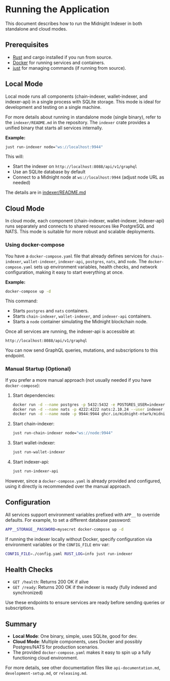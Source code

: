# Running the Application

This document describes how to run the Midnight Indexer in both standalone and cloud modes.

## Prerequisites

- [Rust](https://www.rust-lang.org/) and cargo installed if you run from source.
- [Docker](https://www.docker.com/) for running services and containers.
- [just](https://github.com/casey/just) for managing commands (if running from source).

## Local Mode

Local mode runs all components (chain-indexer, wallet-indexer, and indexer-api) in a single process with SQLite storage. This mode is ideal for development and testing on a single machine.

For more details about running in standalone mode (single binary), refer to the `indexer/README.md` in the repository. The `indexer` crate provides a unified binary that starts all services internally.

**Example:**

```bash
just run-indexer node="ws://localhost:9944"
```

This will:

- Start the indexer on `http://localhost:8088/api/v1/graphql`
- Use an SQLite database by default
- Connect to a Midnight node at `ws://localhost:9944` (adjust node URL as needed)

The details are in [indexer/README.md](../indexer/README.md)

## Cloud Mode

In cloud mode, each component (chain-indexer, wallet-indexer, indexer-api) runs separately and connects to shared resources like PostgreSQL and NATS. This mode is suitable for more robust and scalable deployments.

### Using docker-compose

You have a `docker-compose.yaml` file that already defines services for `chain-indexer`, `wallet-indexer`, `indexer-api`, `postgres`, `nats`, and `node`. The `docker-compose.yaml` sets up environment variables, health checks, and network configuration, making it easy to start everything at once.

**Example:**

```bash
docker-compose up -d
```

This command:

- Starts `postgres` and `nats` containers.
- Starts `chain-indexer`, `wallet-indexer`, and `indexer-api` containers.
- Starts a `node` container simulating the Midnight blockchain node.

Once all services are running, the indexer-api is accessible at:

```
http://localhost:8088/api/v1/graphql
```

You can now send GraphQL queries, mutations, and subscriptions to this endpoint.

### Manual Startup (Optional)

If you prefer a more manual approach (not usually needed if you have `docker-compose`):

1. Start dependencies:
   ```bash
   docker run -d --name postgres -p 5432:5432 -e POSTGRES_USER=indexer -e POSTGRES_PASSWORD=indexer -e POSTGRES_DB=indexer postgres:17.1-alpine
   docker run -d --name nats -p 4222:4222 nats:2.10.24 --user indexer --pass indexer -js
   docker run -d --name node -p 9944:9944 ghcr.io/midnight-ntwrk/midnight-node:0.9.0-rc2
   ```

2. Start chain-indexer:
   ```bash
   just run-chain-indexer node="ws://node:9944"
   ```

3. Start wallet-indexer:
   ```bash
   just run-wallet-indexer
   ```

4. Start indexer-api:
   ```bash
   just run-indexer-api
   ```

However, since a `docker-compose.yaml` is already provided and configured, using it directly is recommended over the manual approach.

## Configuration

All services support environment variables prefixed with `APP__` to override defaults. For example, to set a different database password:

```bash
APP__STORAGE__PASSWORD=mysecret docker-compose up -d
```

If running the indexer locally without Docker, specify configuration via environment variables or the `CONFIG_FILE` env var:

```bash
CONFIG_FILE=./config.yaml RUST_LOG=info just run-indexer
```

## Health Checks

- `GET /health`: Returns 200 OK if alive
- `GET /ready`: Returns 200 OK if the indexer is ready (fully indexed and synchronized)

Use these endpoints to ensure services are ready before sending queries or subscriptions.

## Summary

- **Local Mode**: One binary, simple, uses SQLite, good for dev.
- **Cloud Mode**: Multiple components, uses Docker and possibly Postgres/NATS for production scenarios.
- The provided `docker-compose.yaml` makes it easy to spin up a fully functioning cloud environment.

For more details, see other documentation files like `api-documentation.md`, `development-setup.md`, or `releasing.md`.